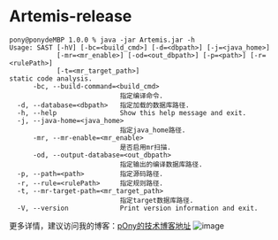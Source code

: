 # Artemis-release
```
pony@ponydeMBP 1.0.0 % java -jar Artemis.jar -h
Usage: SAST [-hV] [-bc=<build_cmd>] [-d=<dbpath>] [-j=<java_home>]
            [-mr=<mr_enable>] [-od=<out_dbpath>] [-p=<path>] [-r=<rulePath>]
            [-t=<mr_target_path>]
static code analysis.
      -bc, --build-command=<build_cmd>
                            指定编译命令.
  -d, --database=<dbpath>   指定加载的数据库路径.
  -h, --help                Show this help message and exit.
  -j, --java-home=<java_home>
                            指定java_home路径.
      -mr, --mr-enable=<mr_enable>
                            是否启用mr扫描.
      -od, --output-database=<out_dbpath>
                            指定输出的编译数据库路径.
  -p, --path=<path>         指定源码路径.
  -r, --rule=<rulePath>     指定规则路径.
  -t, --mr-target-path=<mr_target_path>
                            指定target数据库路径.
  -V, --version             Print version information and exit.
```
更多详情，建议访问我的博客：[pOny的技术博客地址](https://zsdlove.github.io/)
![image](https://github.com/user-attachments/assets/e2031634-de32-4450-b7cb-4508eea36848)
